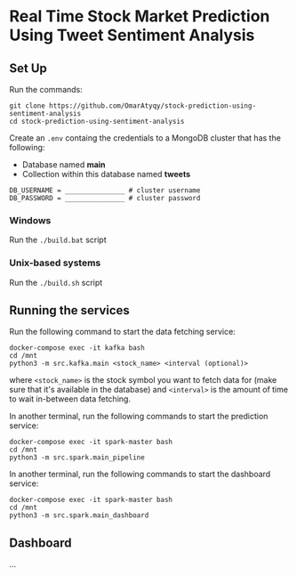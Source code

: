# Real Time Stock Market Prediction Using Tweet Sentiment Analysis

## Set Up

Run the commands:

```
git clone https://github.com/OmarAtyqy/stock-prediction-using-sentiment-analysis
cd stock-prediction-using-sentiment-analysis
```

Create an `.env` containg the credentials to a MongoDB cluster that has the following:

- Database named **main**
- Collection within this database named **tweets**

```
DB_USERNAME = _______________ # cluster username
DB_PASSWORD = _______________ # cluster password
```

### Windows

Run the `./build.bat` script

### Unix-based systems

Run the `./build.sh` script

## Running the services

Run the following command to start the data fetching service:

```
docker-compose exec -it kafka bash
cd /mnt
python3 -m src.kafka.main <stock_name> <interval (optional)>
```

where `<stock_name>` is the stock symbol you want to fetch data for (make sure that it's available in the database) and `<interval>` is the amount of time to wait in-between data fetching.

In another terminal, run the following commands to start the prediction service:

```
docker-compose exec -it spark-master bash
cd /mnt
python3 -m src.spark.main_pipeline
```

In another terminal, run the following commands to start the dashboard service:

```
docker-compose exec -it spark-master bash
cd /mnt
python3 -m src.spark.main_dashboard
```

## Dashboard

...
